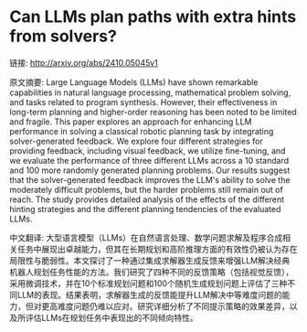 # Can LLMs plan paths with extra hints from solvers?

链接: http://arxiv.org/abs/2410.05045v1

原文摘要:
Large Language Models (LLMs) have shown remarkable capabilities in natural
language processing, mathematical problem solving, and tasks related to program
synthesis. However, their effectiveness in long-term planning and higher-order
reasoning has been noted to be limited and fragile. This paper explores an
approach for enhancing LLM performance in solving a classical robotic planning
task by integrating solver-generated feedback. We explore four different
strategies for providing feedback, including visual feedback, we utilize
fine-tuning, and we evaluate the performance of three different LLMs across a
10 standard and 100 more randomly generated planning problems. Our results
suggest that the solver-generated feedback improves the LLM's ability to solve
the moderately difficult problems, but the harder problems still remain out of
reach. The study provides detailed analysis of the effects of the different
hinting strategies and the different planning tendencies of the evaluated LLMs.

中文翻译:
大型语言模型（LLMs）在自然语言处理、数学问题求解及程序合成相关任务中展现出卓越能力，但其在长期规划和高阶推理方面的有效性仍被认为存在局限性与脆弱性。本文探讨了一种通过集成求解器生成反馈来增强LLM解决经典机器人规划任务性能的方法。我们研究了四种不同的反馈策略（包括视觉反馈），采用微调技术，并在10个标准规划问题和100个随机生成规划问题上评估了三种不同LLM的表现。结果表明，求解器生成的反馈能提升LLM解决中等难度问题的能力，但对更高难度问题仍难以应对。研究详细分析了不同提示策略的效果差异，以及所评估LLMs在规划任务中表现出的不同倾向特性。
